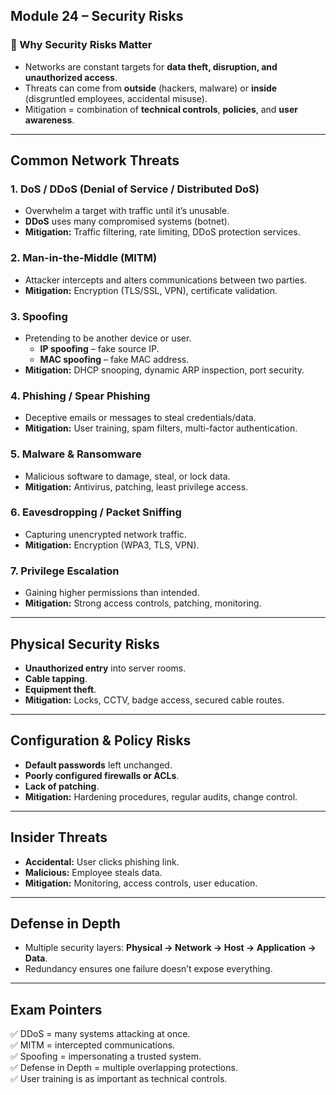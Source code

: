## Module 24 – Security Risks

### 🧱 Why Security Risks Matter
- Networks are constant targets for **data theft, disruption, and unauthorized access**.
- Threats can come from **outside** (hackers, malware) or **inside** (disgruntled employees, accidental misuse).
- Mitigation = combination of **technical controls**, **policies**, and **user awareness**.

---

## Common Network Threats

### 1. **DoS / DDoS** (Denial of Service / Distributed DoS)
- Overwhelm a target with traffic until it’s unusable.
- **DDoS** uses many compromised systems (botnet).
- **Mitigation:** Traffic filtering, rate limiting, DDoS protection services.

### 2. **Man-in-the-Middle (MITM)**
- Attacker intercepts and alters communications between two parties.
- **Mitigation:** Encryption (TLS/SSL, VPN), certificate validation.

### 3. **Spoofing**
- Pretending to be another device or user.
  - **IP spoofing** – fake source IP.
  - **MAC spoofing** – fake MAC address.
- **Mitigation:** DHCP snooping, dynamic ARP inspection, port security.

### 4. **Phishing / Spear Phishing**
- Deceptive emails or messages to steal credentials/data.
- **Mitigation:** User training, spam filters, multi-factor authentication.

### 5. **Malware & Ransomware**
- Malicious software to damage, steal, or lock data.
- **Mitigation:** Antivirus, patching, least privilege access.

### 6. **Eavesdropping / Packet Sniffing**
- Capturing unencrypted network traffic.
- **Mitigation:** Encryption (WPA3, TLS, VPN).

### 7. **Privilege Escalation**
- Gaining higher permissions than intended.
- **Mitigation:** Strong access controls, patching, monitoring.

---

## Physical Security Risks
- **Unauthorized entry** into server rooms.
- **Cable tapping**.
- **Equipment theft**.
- **Mitigation:** Locks, CCTV, badge access, secured cable routes.

---

## Configuration & Policy Risks
- **Default passwords** left unchanged.
- **Poorly configured firewalls or ACLs**.
- **Lack of patching**.
- **Mitigation:** Hardening procedures, regular audits, change control.

---

## Insider Threats
- **Accidental:** User clicks phishing link.
- **Malicious:** Employee steals data.
- **Mitigation:** Monitoring, access controls, user education.

---

## Defense in Depth
- Multiple security layers: **Physical → Network → Host → Application → Data**.
- Redundancy ensures one failure doesn’t expose everything.

---

## Exam Pointers
✅ DDoS = many systems attacking at once.  
✅ MITM = intercepted communications.  
✅ Spoofing = impersonating a trusted system.  
✅ Defense in Depth = multiple overlapping protections.  
✅ User training is as important as technical controls.
